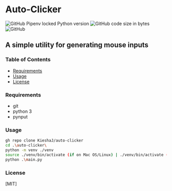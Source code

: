 # Auto-Clicker
![GitHub Pipenv locked Python version](https://img.shields.io/github/pipenv/locked/python-version/KieshaJ/auto-clicker)
![GitHub code size in bytes](https://img.shields.io/github/languages/code-size/KieshaJ/auto-clicker)
![GitHub](https://img.shields.io/github/license/KieshaJ/auto-clicker)
## A simple utility for generating mouse inputs

### Table of Contents
- [Requirements](#requirements)
- [Usage](#usage)
- [License](#license)

### Requirements
- git
- python 3
- pynput

### Usage
```bash
gh repo clone KieshaJ/auto-clicker
cd .\auto-clicker\
python -m venv ./venv
source ./venv/bin/activate (if on Mac OS/Linux) | ./venv/bin/activate (if on Windows)
python .\main.py
```

### License
[MIT]